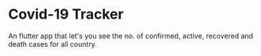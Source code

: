 # Covid-19 Tracker

An flutter app that let's you see the no. of confirmed, active, recovered and death cases for all country.

